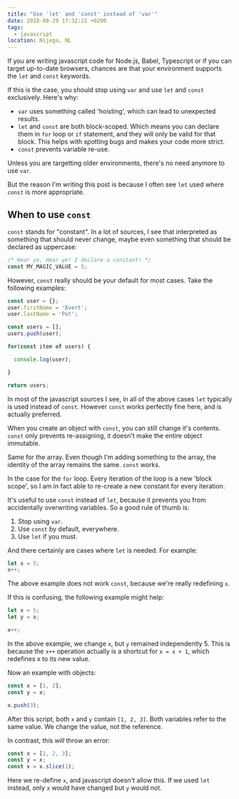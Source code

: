 ```yaml
---
title: "Use 'let' and 'const' instead of 'var'"
date: 2018-08-29 17:32:22 +0200
tags:
  - javascript
location: Nijega, NL
---
```


If you are writing javascript code for Node.js, Babel, Typescript or if you can
target up-to-date browsers, chances are that your environment supports the `let`
and `const` keywords.

If this is the case, you should stop using `var` and use `let` and `const`
exclusively. Here's why:

* `var` uses something called 'hoisting', which can lead to unexpected results.
* `let` and `const` are both block-scoped. Which means you can declare them in
  `for` loop or `if` statement, and they will only be valid for that block. This
  helps with spotting bugs and makes your code more strict.
* `const` prevents variable re-use.

Unless you are targetting older environments, there's no need anymore to use
`var`.

But the reason I'm writing this post is because I often see `let` used where
`const` is more appropriate.

When to use `const`
-------------------

`const` stands for "constant". In a lot of sources, I see that interpreted as
something that should never change, maybe even something that should be
declared as uppercase:

```javascript
/* Hear ye, Hear ye! I declare a constant! */
const MY_MAGIC_VALUE = 5;
```

However, `const` really should be your default for most cases. Take the
following examples:

```javascript
const user = {};
user.firstName = 'Evert';
user.lastName = 'Pot';

const users = [];
users.push(user);

for(const item of users) {

  console.log(user);

}

return users;
```

In most of the javascript sources I see, in all of the above cases `let`
typically is used instead of `const`. However `const` works perfectly fine
here, and is actually preferred.

When you create an object with `const`, you
can still change it's contents. `const` only prevents re-assigning, it doesn't
make the entire object immutable.

Same for the array. Even though I'm adding something to the array, the identity
of the array remains the same. `const` works.

In the case for the `for` loop. Every iteration of the loop is a new
'block scope', so I am in fact able to re-create a new constant for every
iteration.

It's useful to use `const` instead of `let`, because it prevents you from
accidentally overwriting variables. So a good rule of thumb is:

1. Stop using `var`.
2. Use `const` by default, everywhere.
3. Use `let` if you must.

And there certainly are cases where `let` is needed. For example:

```javascript
let x = 5;
x++;
```

The above example does not work `const`, because we're really redefining `x`.

If this is confusing, the following example might help:

```javascript
let x = 5;
let y = x;

x++;
```

In the above example, we change `x`, but `y` remained independently 5. This
is because the `x++` operation actually is a shortcut for `x = x + 1`, which
redefines x to its new value.

Now an example with objects:

```javascript
const x = [1, 2];
const y = x;

x.push(3);
```

After this script, both `x` and `y` contain `[1, 2, 3]`. Both variables refer
to the same value. We change the value, not the reference.

In contrast, this _will_ throw an error:

```javascript
const x = [1, 2, 3];
const y = x;
const x = x.slice(1);
```

Here we re-define `x`, and javascript doesn't allow this. If we used `let`
instead, only `x` would have changed but `y` would not.

[1]: https://caniuse.com/#search=let
[2]: https://developer.mozilla.org/en-US/docs/Web/JavaScript/Reference/Statements/var#var_hoisting

